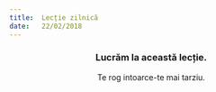 ```yaml
---
title:  Lecție zilnică
date:   22/02/2018
---
```


### <center>Lucrăm la această lecție.</center>
<center>Te rog intoarce-te mai tarziu.</center>